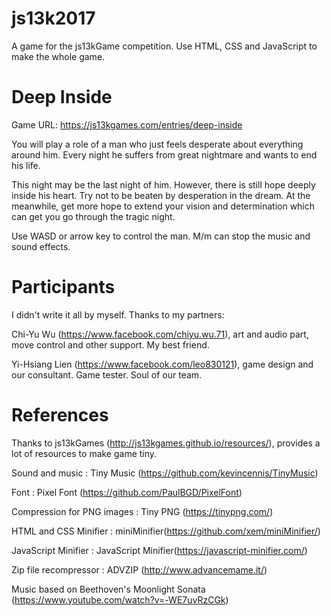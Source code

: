 # js13k2017
A game for the js13kGame competition. Use HTML, CSS and JavaScript to make the whole game.

# Deep Inside
Game URL: https://js13kgames.com/entries/deep-inside

You will play a role of a man who just feels desperate about everything around him.
Every night he suffers from great nightmare and wants to end his life.

This night may be the last night of him.
However, there is still hope deeply inside his heart.
Try not to be beaten by desperation in the dream.
At the meanwhile, get more hope to extend your vision and determination which can get you go through the tragic night.

Use WASD or arrow key to control the man. M/m can stop the music and sound effects. 

# Participants
I didn't write it all by myself. Thanks to my partners:

Chi-Yu Wu (https://www.facebook.com/chiyu.wu.71), art and audio part, move control and other support. My best friend.

Yi-Hsiang Lien (https://www.facebook.com/leo830121), game design and our consultant. Game tester. Soul of our team.


# References
Thanks to js13kGames (http://js13kgames.github.io/resources/), provides a lot of resources to make game tiny. 

Sound and music : Tiny Music (https://github.com/kevincennis/TinyMusic)

Font : Pixel Font (https://github.com/PaulBGD/PixelFont)

Compression for PNG images : Tiny PNG (https://tinypng.com/)

HTML and CSS Minifier : miniMinifier(https://github.com/xem/miniMinifier/)

JavaScript Minifier : JavaScript Minifier(https://javascript-minifier.com/)

Zip file recompressor : ADVZIP (http://www.advancemame.it/)

Music based on Beethoven's Moonlight Sonata (https://www.youtube.com/watch?v=-WE7uvRzCGk)
